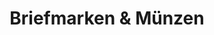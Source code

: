 ---
title: "Briefmarken & Münzen"
url: /berlin/briefmarken-und-muenzen-bornstrasse/
shop: Sammler
---
